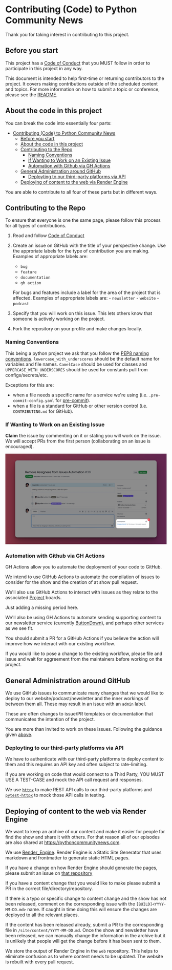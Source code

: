 # Contributing (Code) to Python Community News

Thank you for taking interest in contributing to this project.


## Before you start
This project has a [Code of Conduct](CODE_OF_CONDUCT.md) that you MUST follow in order to participate in this project in any way.

This document is intended to help first-time or returning contributors to the project. It covers making contributions outside of the scheduled content and topics. For more information on how to submit a topic or conference, please see the [README](README.md).

## About the code in this project

You can break the code into essentially four parts:
- [Contributing (Code) to Python Community News](#contributing-code-to-python-community-news)
  - [Before you start](#before-you-start)
  - [About the code in this project](#about-the-code-in-this-project)
  - [Contributing to the Repo](#contributing-to-the-repo)
    - [Naming Conventions](#naming-conventions)
    - [If Wanting to Work on an Existing Issue](#if-wanting-to-work-on-an-existing-issue)
    - [Automation with Github via GH Actions](#automation-with-github-via-gh-actions)
  - [General Administration around GitHub](#general-administration-around-github)
    - [Deployting to our third-party platforms via API](#deployting-to-our-third-party-platforms-via-api)
  - [Deploying of content to the web via Render Engine](#deploying-of-content-to-the-web-via-render-engine)

You are able to contribute to all four of these parts but in different ways.

## Contributing to the Repo
To ensure that everyone is one the same page, please follow this process for all types of contributions.

1. Read and follow [Code of Conduct](CODE_OF_CONDUCT.md)
2. Create an issue on GitHub with the title of your perspective change. Use the approriate labels for the type of contribution you are making. Examples of appropriate labels are:
    - `bug`
    - `feature`
    - `documentation`
    - `gh action`

    For bugs and features include a label for the area of the project that is affected. Examples of appropriate labels are:
        - `newsletter`
        - `website`
        - `podcast`

3. Specify that you will work on this issue. This lets others know that someone is actively working on the project.
4. Fork the repository on your profile and make changes locally. 

### Naming Conventions
This being a python project we ask that you follow the [PEP8 naming conventions](https://peps.python.org/pep-0008/#naming-conventions). `lowercase_with_underscores` should be the default name for variables and file names. `CamelCase` should be used for classes and `UPPERCASE_WITH_UNDERSCORES` should be used for constants pull from configs/secrets/etc.

Exceptions for this are:
- when a file needs a specific name for a service we're using (i.e. `.pre-commit-config.yaml` for [pre-commit](https://pre-commit.com/)).
- when a file is a standard for GitHub or other version control (i.e. `CONTRIBUTING.md` for GitHub).
### If Wanting to Work on an Existing Issue

**Claim** the issue by commenting on it or stating you will work on the issue. We will accept PRs from the first person (collaborating on an issue is encouraged).

![Create a Branch from an Issue](.github/assets/Create%20Branch.jpg)

### Automation with Github via GH Actions

GH Actions allow you to automate the deployment of your code to GitHub.

We intend to use GitHub Actions to automate the compilation of issues to consider for the show and the creation of at show pull request.

We'll also use GitHub Actions to interact with issues as they relate to the associated [Project](https://github.com/users/kjaymiller/projects/4) boards.

Just adding a missing period here.

We'll also be using GH Actions to automate sending supporting content to our newsletter service (currently [ButtonDown](https://buttondown.email/)), and perhaps other services as we see fit. 

You should submit a PR for a GitHub Actions if you believe the action will improve how we interact with our existing workflow.

If you would like to pose a change to the existing workflow, please file and issue and wait for aggreement from the maintainers before working on the project.

## General Administration around GitHub
We use GitHub issues to communicate many changes that we would like to deploy to our website/podcast/newsletter and the inner workings of between them all. These may result in an issue with an `admin` label. 

These are often changes to issue/PR templates or documentation that communicates the intention of the project.

You are more than invited to work on these issues. Following the guidance given [above](#for-all-types-of-contributions).

### Deployting to our third-party platforms via API

We have to authenticate with our third-party platforms to deploy content to them and this requires an API key and often subject to rate-limiting. 

If you are working on code that would connect to a Third Party, YOU MUST USE A TEST-CASE and mock the API call request and responses.

We use [`httpx`](https://www.python-httpx.org) to make REST API calls to our third-party platforms and [`pytest-httpx`](https://pypi.org/project/pytest-httpx/) to mock those API calls in testing.

## Deploying of content to the web via Render Engine
We want to keep an archive of our content and make it easier for people for find the show and share it with others. For that reason all of our episodes are also shared at https://pythoncommunitynews.com.

We use [Render_Engine](https://github.com/kjaymiller/render_engine). Render Engine is a Static Site Generator that uses markdown and frontmatter to generate static HTML pages.

If you have a change on how Render Engine should generate the pages, please submit an issue on [that repository](https://github.com/kjaymiller/render_engine)

If you have a content change that you would like to make please submit a PR in the correct file/directory/repository.

If there is a typo or specific change to content change and the show has not been released, comment on the corresponding issue with the `[BUILD]<YYYY-MM-DD.md>` name. If caught in time doing this will ensure the changes are deployed to all the relevant places.

If the content has been released already, submit a PR to the corresponding file in `/site/content/YYYY-MM-DD.md`. Once the show and newsletter have been released, we can manually change the information in the archive but it is unlikely that people will get the change before it has been sent to them.

We store the output of Render Engine in the `web` repository. This helps to eliminate confusion as to where content needs to be updated. The website is rebuilt with every pull request.
